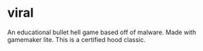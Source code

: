 # viral
An educational bullet hell game based off of malware. Made with gamemaker lite.
This is a certified hood classic.
